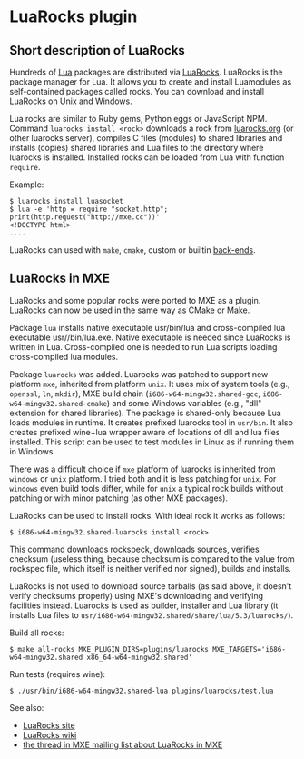 LuaRocks plugin
===============

Short description of LuaRocks
-----------------------------

Hundreds of [Lua][lua] packages are distributed via [LuaRocks][luarocks].
LuaRocks is the package manager for Lua. It allows you to create and
install Luamodules as self-contained packages called rocks. You can
download and install LuaRocks on Unix and Windows.

Lua rocks are similar to Ruby gems, Python eggs or JavaScript NPM. Command
`luarocks install <rock>` downloads a rock from [luarocks.org][luarocks]
(or other luarocks server), compiles C files (modules) to shared libraries
and installs (copies) shared libraries and Lua files to the directory
where luarocks is installed. Installed rocks can be loaded from Lua with
function `require`.

Example:
```
$ luarocks install luasocket
$ lua -e 'http = require "socket.http"; print(http.request("http://mxe.cc"))'
<!DOCTYPE html>
....
```

LuaRocks can used with `make`, `cmake`, custom or builtin
 [back-ends][backends].

LuaRocks in MXE
---------------

LuaRocks and some popular rocks were ported to MXE as a plugin.
LuaRocks can now be used in the same way as CMake or Make.

Package `lua` installs native executable usr/bin/lua and
cross-compiled lua executable usr/<target>/bin/lua.exe. Native
executable is needed since LuaRocks is written in Lua. Cross-compiled
one is needed to run Lua scripts loading cross-compiled lua modules.

Package `luarocks` was added. Luarocks was patched to support new
platform `mxe`, inherited from platform `unix`. It uses mix of system
tools (e.g., `openssl`, `ln`, `mkdir`), MXE build chain
(`i686-w64-mingw32.shared-gcc`, `i686-w64-mingw32.shared-cmake`) and some
Windows variables (e.g., "dll" extension for shared libraries). The
package is shared-only because Lua loads modules in runtime. It
creates prefixed luarocks tool in `usr/bin`. It also creates prefixed
wine+lua wrapper aware of locations of dll and lua files installed.
This script can be used to test modules in Linux as if running them in
Windows.

There was a difficult choice if `mxe` platform of luarocks is inherited
from `windows` or `unix` platform. I tried both and it is less patching
for `unix`. For `windows` even build tools differ, while for `unix` a
typical rock builds without patching or with minor patching
(as other MXE packages).

LuaRocks can be used to install rocks. With ideal rock it works as follows:

```
$ i686-w64-mingw32.shared-luarocks install <rock>
```

This command downloads rockspeck, downloads sources, verifies checksum
(useless thing, because checksum is compared to the value from rockspec
file, which itself is neither verified nor signed), builds and installs.

LuaRocks is not used to download source tarballs (as said
above, it doesn't verify checksums properly) using MXE's downloading
and verifying facilities instead. Luarocks is used as builder,
installer and Lua library (it installs Lua files to
`usr/i686-w64-mingw32.shared/share/lua/5.3/luarocks/`).

Build all rocks:
```
$ make all-rocks MXE_PLUGIN_DIRS=plugins/luarocks MXE_TARGETS='i686-w64-mingw32.shared x86_64-w64-mingw32.shared'
```

Run tests (requires wine):
```
$ ./usr/bin/i686-w64-mingw32.shared-lua plugins/luarocks/test.lua
```

See also:

  * [LuaRocks site][luarocks]
  * [LuaRocks wiki][wiki]
  * [the thread in MXE mailing list about LuaRocks in MXE][thread]

[lua]:http://lua.org/
[luarocks]:https://luarocks.org/
[backends]:https://github.com/keplerproject/luarocks/wiki/Rockspec-format#Build_backends
[wiki]:https://github.com/keplerproject/luarocks/wiki/
[thread]:http://lists.nongnu.org/archive/html/mingw-cross-env-list/2015-10/msg00008.html
